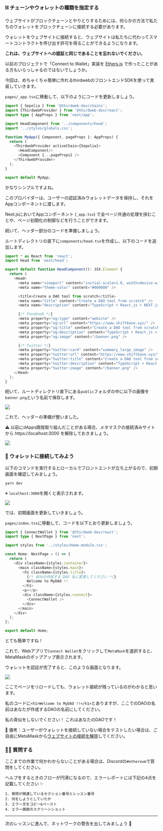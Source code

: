 ### ⛓ チェーンやウォレットの種類を指定する

ウェブサイトがブロックチェーンとやりとりするためには、何らかの方法で私たちのウォレットをブロックチェーンに接続する必要があります。

ウォレットをウェブサイトに接続すると、ウェブサイトは私たちに代わってスマートコントラクトを呼び出す許可を得ることができるようになります。

**これは、ウェブサイトへの認証と同じであることを忘れないでください**。

以前のプロジェクトで「Connect to Wallet」実装を [Ethers.js](https://docs.ethers.io/v5/) で作ったことがある方もいらっしゃるのではないでしょうか。

今回は、めちゃくちゃ簡単に作れるthirdwebのフロントエンドSDKを使って実装していきます。

`pages/_app.tsx`に移動して、以下のようにコードを更新しましょう。

```typescript
import { Sepolia } from '@thirdweb-dev/chains';
import {ThirdwebProvider } from '@thirdweb-dev/react';
import type { AppProps } from 'next/app';

import HeadComponent from '../components/head';
import '../styles/globals.css';

function MyApp({ Component, pageProps }: AppProps) {
  return (
    <ThirdwebProvider activeChain={Sepolia}>
      <HeadComponent/>
      <Component {...pageProps} />
    </ThirdwebProvider>
  );
}

export default MyApp;
```

かなりシンプルですよね。

このプロバイダーは、ユーザーの認証済みウォレットデータを保持し、それをAppコンポーネントに渡します。

Next.jsにおいてAppコンポーネント (`_app.tsx`) で全ページ共通の処理を挟むことや、ページ初期化の制御などを行うことができます。

続いて、ヘッダー部分のコードを準備しましょう。

ルートディレクトリの直下に`components/head.tsx`を作成し、以下のコードを追加します。
```typescript
import * as React from 'react';
import Head from 'next/head';

export default function HeadComponent(): JSX.Element {
  return (
    <Head>
      <meta name="viewport" content="initial-scale=1.0, width=device-width" />
      <meta name="theme-color" content="#000000" />

      <title>Create a DAO tool from scratch</title>
      <meta name="title" content="Create a DAO tool from scratch" />
      <meta name="description" content="TypeScript + React.js + NEXT.js + Thirdweb + Vercel 👉 Ethereum Network 上でオリジナルの DAO を運営しよう🤝" />

      {/* Facebook */}
      <meta property="og:type" content="website" />
      <meta property="og:url" content="https://www.shiftbase.xyz/" />
      <meta property="og:title" content="Create a DAO tool from scratch" />
      <meta property="og:description" content="TypeScript + React.js + NEXT.js + Thirdweb + Vercel 👉 Ethereum Network 上でオリジナルの DAO を運営しよう🤝" />
      <meta property="og:image" content="/banner.png" />

      {/* Twitter */}
      <meta property="twitter:card" content="summary_large_image" />
      <meta property="twitter:url" content="https://www.shiftbase.xyz/" />
      <meta property="twitter:title" content="Create a DAO tool from scratch" />
      <meta property="twitter:description" content="TypeScript + React.js + NEXT.js + Thirdweb + Vercel 👉 Ethereum Network 上でオリジナルの DAO を運営しよう🤝" />
      <meta property="twitter:image" content="/banner.png" />
    </Head>
  ); 
}
```

続いて、ルートディレクトリ直下にある`public`フォルダの中に以下の画像を`banner.png`という名前で保存します。

![](/public/images/ETH-DAO/section-1/1_3_1.png)

これで、ヘッダーの準備が整いました。

⚠️ 以前にdApps開発取り組んだことがある場合、メタマスクの接続済みサイトから https://localhost:3000 を解除しておきましょう。

![](/public/images/ETH-DAO/section-1/1_3_2.png)


### 🌟 ウォレットに接続してみよう

以下のコマンドを実行するとローカルでフロントエンドが立ち上がるので、初期画面を確認してみましょう。

```bash
yarn dev
```

※ `localhost:3000`を開くと表示されます。

![](/public/images/ETH-DAO/section-1/1_3_3.png)

では、初期画面を更新していきましょう。

`pages/index.tsx`に移動して、コードを以下とおり更新しましょう。

```typescript
import { ConnectWallet } from '@thirdweb-dev/react';
import type { NextPage } from 'next';

import styles from '../styles/Home.module.css';

const Home: NextPage = () => {
  return (
    <div className={styles.container}>
      <main className={styles.main}>
        <h1 className={styles.title}>
          {/* 自分の作成する DAO 名に変更してください */}
          Welcome to MyDAO !!
        </h1>
        <p></p>
        <div className={styles.connect}>
          <ConnectWallet />
        </div>
      </main>
    </div>
  );
};

export default Home;
```

とても簡単ですね！

これで、Webアプリで`Connect Wallet`をクリックして`MetaMask`を選択すると、MetaMaskのポップアップ表示されます。

ウォレットを認証が完了すると、このような画面となります。

![](/public/images/ETH-DAO/section-1/1_3_4.png)

ここでページをリロードしても、ウォレット接続が残っているのがわかると思います。

私のコードに`<h1>Welcome to MyDAO !!</h1>`とありますが、ここでのDAOの名前はあなたが作成するDAOの名前にしてください。

私の真似をしないでください！ これはあなたのDAOです！

📝 備考：ユーザーがウォレットを接続していない場合をテストしたい場合は、ご自由にMetaMaskから[ウェブサイトの接続を解除](https://metamask.zendesk.com/hc/en-us/articles/360059535551-Disconnect-wallet-from-Dapp)してください。


### 🙋‍♂️ 質問する

ここまでの作業で何かわからないことがある場合は、Discordの`#ethereum`で質問をしてください。

ヘルプをするときのフローが円滑になるので、エラーレポートには下記の4点を記載してください ✨

```
1. 質問が関連しているセクション番号とレッスン番号
2. 何をしようとしていたか
3. エラー文をコピー&ペースト
4. エラー画面のスクリーンショット
```

---

次のレッスンに進んで、ネットワークの警告を出してみましょう 🎉
